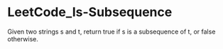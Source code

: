 # LeetCode_Is-Subsequence
Given two strings s and t, return true if s is a subsequence of t, or false otherwise.
